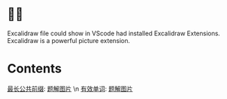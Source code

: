# 🐣🐣
Excalidraw file could show in VScode had installed Excalidraw Extensions. Excalidraw is a powerful picture extension.

# Contents
[最长公共前缀](./最长公共前缀.py): [题解图片](./最长公共前缀.excalidraw.png) \n
[有效单词](./有效单词.py): [题解图片](./有效单词.png)
